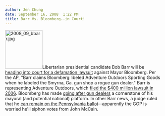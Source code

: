 ```yaml
---
author: Jen Chung
date: September 16, 2008  1:22 PM
title: Barr Vs. Bloomberg--in Court!
---
```


<p><img alt="2008_09_bbarr.jpg" src="https://web.archive.org/web/20111117115925im_/http://gothamist.com/attachments/jen/2008_09_bbarr.jpg" width="120" height="125" class="right">Libertarian presidential candidate Bob Barr will be <a href="https://web.archive.org/web/20111117115925/http://www.newsday.com/news/local/newyork/ny-nybarr0917,0,6687080.story">heading into court for a defamation lawsuit</a> against Mayor Bloomberg.  Per the AP, &quot;Barr claims Bloomberg libeled Adventure Outdoors Sporting Goods when he labeled the Smyrna, Ga. gun shop a rogue gun dealer.&quot;  Barr is representing Adventure Outdoors, which <a href="https://web.archive.org/web/20111117115925/http://www.nysun.com/new-york/in-turnaround-gun-dealer-tries-suing-bloomberg/36496/">filed the $400 million lawsuit in 2006</a>.  Bloomberg has made <a href="https://web.archive.org/web/20111117115925/http://gothamist.com/2006/01/09/nra.php">going after gun dealers</a> a cornerstone of his mayoral (and potential national) platform.   In other Barr news, a judge ruled that he <a href="https://web.archive.org/web/20111117115925/http://ap.google.com/article/ALeqM5hvCD9_7Y5TjfJj2S_bylUlXoKP3AD937FQ500">can remain on the Pennsylvania ballot</a>--apparently the GOP is worried he&apos;ll siphon votes from John McCain.  </p>